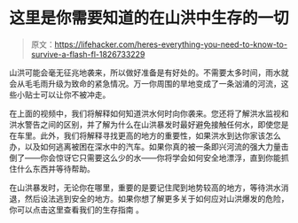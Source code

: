 # 这里是你需要知道的在山洪中生存的一切

> 原文：<https://lifehacker.com/heres-everything-you-need-to-know-to-survive-a-flash-fl-1826733229>

山洪可能会毫无征兆地袭来，所以做好准备是有好处的。不需要太多时间，雨水就会从毛毛雨升级为致命的紧急情况。万一你周围的旱地变成了一条汹涌的河流，这些小贴士可以让你不被冲走。

在上面的视频中，我们将解释如何知道洪水何时向你袭来。您还将了解洪水监视和洪水警告之间的区别，并了解为什么在山洪暴发时最好避免接触任何水，即使您是在车里。此外，我们将解释寻找更高的地方的重要性，如果洪水到达你家该怎么办，以及如何逃离被困在深水中的汽车。如果你真的被一条即兴河流的强大力量击倒了——你会惊讶它只需要这么少的水——你将学会如何安全地漂浮，直到你能抓住什么东西并等待帮助。

在山洪暴发时，无论你在哪里，重要的是要记住爬到地势较高的地方，等待洪水消退，然后设法逃到安全的地方。如果你想了解更多关于如何应对山洪爆发的危险，你可以点击这里查看我们的生存指南 。